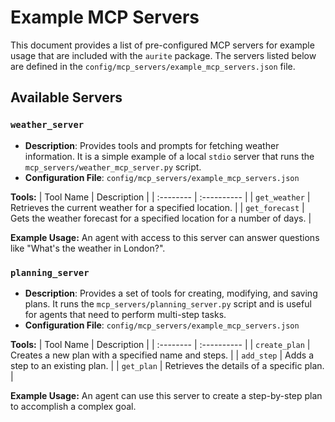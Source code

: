 # Example MCP Servers

This document provides a list of pre-configured MCP servers for example usage that are included with the `aurite` package. The servers listed below are defined in the `config/mcp_servers/example_mcp_servers.json` file.

## Available Servers

### `weather_server`

*   **Description**: Provides tools and prompts for fetching weather information. It is a simple example of a local `stdio` server that runs the `mcp_servers/weather_mcp_server.py` script.
*   **Configuration File**: `config/mcp_servers/example_mcp_servers.json`

**Tools:**
| Tool Name | Description |
| :-------- | :---------- |
| `get_weather` | Retrieves the current weather for a specified location. |
| `get_forecast` | Gets the weather forecast for a specified location for a number of days. |

**Example Usage:**
An agent with access to this server can answer questions like "What's the weather in London?".

### `planning_server`

*   **Description**: Provides a set of tools for creating, modifying, and saving plans. It runs the `mcp_servers/planning_server.py` script and is useful for agents that need to perform multi-step tasks.
*   **Configuration File**: `config/mcp_servers/example_mcp_servers.json`

**Tools:**
| Tool Name | Description |
| :-------- | :---------- |
| `create_plan` | Creates a new plan with a specified name and steps. |
| `add_step` | Adds a step to an existing plan. |
| `get_plan` | Retrieves the details of a specific plan. |

**Example Usage:**
An agent can use this server to create a step-by-step plan to accomplish a complex goal.
